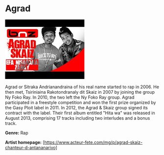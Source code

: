 # Agrad


![picture of agrad](agrad.jpg)


Agrad or Sitraka Andrianandraina
of his real name started to rap in 2006. He then met,
Tsiriniaina Rakotondranaly dit Skaiz in 2007 by joining the group Ny Foko
Ray. In 2010, the two left the Ny Foko Ray group. Agrad participated in a
freestyle competition and won the
first prize organized by the Gasy Ploit label in 2011. In 2012, the Agrad
& Skaiz group signed its contract with the label. Their first album entitled
"Hita wa" was released in August 2013, comprising 17 tracks including two interludes
and a bonus track.

**Genre:** Rap

**Artist homepage:** [https://www.acteur-fete.com/mg/p/agrad-skaiz-chanteur-d-antananarivo]
